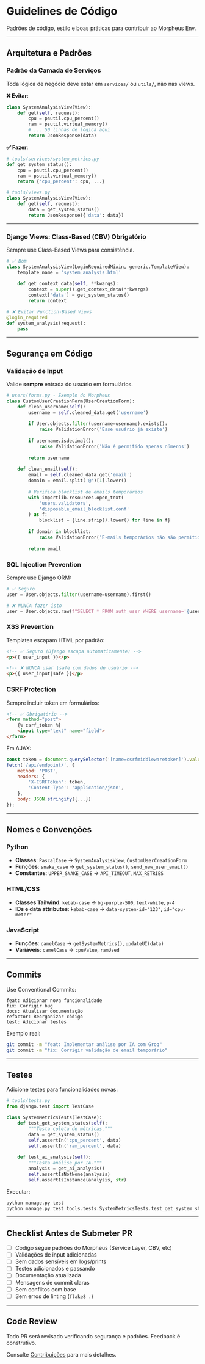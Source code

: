 # Guidelines de Código

Padrões de código, estilo e boas práticas para contribuir ao Morpheus Env.

---

## Arquitetura e Padrões

### Padrão da Camada de Serviços

Toda lógica de negócio deve estar em `services/` ou `utils/`, não nas views.

**❌ Evitar**:
```python
class SystemAnalysisView(View):
    def get(self, request):
        cpu = psutil.cpu_percent()
        ram = psutil.virtual_memory()
        # ... 50 linhas de lógica aqui
        return JsonResponse(data)
```

**✅ Fazer**:
```python
# tools/services/system_metrics.py
def get_system_status():
    cpu = psutil.cpu_percent()
    ram = psutil.virtual_memory()
    return {'cpu_percent': cpu, ...}

# tools/views.py
class SystemAnalysisView(View):
    def get(self, request):
        data = get_system_status()
        return JsonResponse({'data': data})
```

---

### Django Views: Class-Based (CBV) Obrigatório

Sempre use Class-Based Views para consistência.

```python
# ✅ Bom
class SystemAnalysisView(LoginRequiredMixin, generic.TemplateView):
    template_name = 'system_analysis.html'
    
    def get_context_data(self, **kwargs):
        context = super().get_context_data(**kwargs)
        context['data'] = get_system_status()
        return context

# ❌ Evitar Function-Based Views
@login_required
def system_analysis(request):
    pass
```

---

## Segurança em Código

### Validação de Input

Valide **sempre** entrada do usuário em formulários.

```python
# users/forms.py - Exemplo do Morpheus
class CustomUserCreationForm(UserCreationForm):
    def clean_username(self):
        username = self.cleaned_data.get('username')
        
        if User.objects.filter(username=username).exists():
            raise ValidationError('Esse usuário já existe')
        
        if username.isdecimal():
            raise ValidationError('Não é permitido apenas números')
        
        return username
    
    def clean_email(self):
        email = self.cleaned_data.get('email')
        domain = email.split('@')[1].lower()
        
        # Verifica blocklist de emails temporários
        with importlib.resources.open_text(
            'users.validators',
            'disposable_email_blocklist.conf'
        ) as f:
            blocklist = {line.strip().lower() for line in f}
        
        if domain in blocklist:
            raise ValidationError('E-mails temporários não são permitidos.')
        
        return email
```

### SQL Injection Prevention

Sempre use Django ORM:

```python
# ✅ Seguro
user = User.objects.filter(username=username).first()

# ❌ NUNCA fazer isto
user = User.objects.raw(f"SELECT * FROM auth_user WHERE username='{username}'")
```

### XSS Prevention

Templates escapam HTML por padrão:

```html
<!-- ✅ Seguro (Django escapa automaticamente) -->
<p>{{ user_input }}</p>

<!-- ❌ NUNCA usar |safe com dados de usuário -->
<p>{{ user_input|safe }}</p>
```

### CSRF Protection

Sempre incluir token em formulários:

```html
<!-- ✅ Obrigatório -->
<form method="post">
    {% csrf_token %}
    <input type="text" name="field">
</form>
```

Em AJAX:
```javascript
const token = document.querySelector('[name=csrfmiddlewaretoken]').value;
fetch('/api/endpoint/', {
    method: 'POST',
    headers: {
        'X-CSRFToken': token,
        'Content-Type': 'application/json',
    },
    body: JSON.stringify({...})
});
```

---

## Nomes e Convenções

### Python

- **Classes**: `PascalCase` → `SystemAnalysisView`, `CustomUserCreationForm`
- **Funções**: `snake_case` → `get_system_status()`, `send_new_user_email()`
- **Constantes**: `UPPER_SNAKE_CASE` → `API_TIMEOUT`, `MAX_RETRIES`

### HTML/CSS

- **Classes Tailwind**: `kebab-case` → `bg-purple-500`, `text-white`, `p-4`
- **IDs e data attributes**: `kebab-case` → `data-system-id="123"`, `id="cpu-meter"`

### JavaScript

- **Funções**: `camelCase` → `getSystemMetrics()`, `updateUI(data)`
- **Variáveis**: `camelCase` → `cpuValue`, `ramUsed`

---

## Commits

Use Conventional Commits:

```
feat: Adicionar nova funcionalidade
fix: Corrigir bug
docs: Atualizar documentação
refactor: Reorganizar código
test: Adicionar testes
```

Exemplo real:
```bash
git commit -m "feat: Implementar análise por IA com Groq"
git commit -m "fix: Corrigir validação de email temporário"
```

---

## Testes

Adicione testes para funcionalidades novas:

```python
# tools/tests.py
from django.test import TestCase

class SystemMetricsTests(TestCase):
    def test_get_system_status(self):
        """Testa coleta de métricas."""
        data = get_system_status()
        self.assertIn('cpu_percent', data)
        self.assertIn('ram_percent', data)
    
    def test_ai_analysis(self):
        """Testa análise por IA."""
        analysis = get_ai_analysis()
        self.assertIsNotNone(analysis)
        self.assertIsInstance(analysis, str)
```

Executar:
```bash
python manage.py test
python manage.py test tools.tests.SystemMetricsTests.test_get_system_status
```

---

## Checklist Antes de Submeter PR

- [ ] Código segue padrões do Morpheus (Service Layer, CBV, etc)
- [ ] Validações de input adicionadas
- [ ] Sem dados sensíveis em logs/prints
- [ ] Testes adicionados e passando
- [ ] Documentação atualizada
- [ ] Mensagens de commit claras
- [ ] Sem conflitos com base
- [ ] Sem erros de linting (`flake8 .`)

---

## Code Review

Todo PR será revisado verificando segurança e padrões. Feedback é construtivo.

Consulte [Contribuições](./contributing.md) para mais detalhes.
